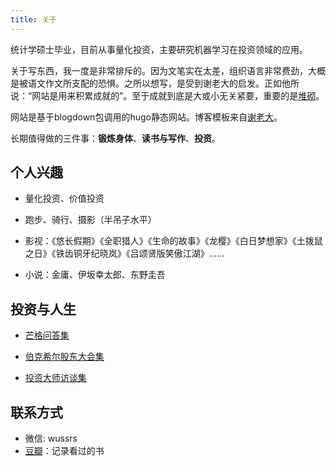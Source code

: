 ```yaml
---
title: 关于
---
```


统计学硕士毕业，目前从事量化投资，主要研究机器学习在投资领域的应用。

关于写东西，我一度是非常排斥的。因为文笔实在太差，组织语言非常费劲，大概是被语文作文所支配的恐惧。之所以想写，是受到谢老大的启发。正如他所说：“网站是用来积累成就的”。至于成就到底是大或小无关紧要，重要的是[堆砌](https://yihui.name/cn/2019/07/inner-peace/)。

网站是基于blogdown包调用的hugo静态网站。博客模板来自[谢老大](https://xmin.yihui.name/)。

长期值得做的三件事：**锻炼身体**、**读书与写作**、**投资**。

## 个人兴趣

* 量化投资、价值投资

* 跑步、骑行、摄影（半吊子水平）

* 影视：《悠长假期》《全职猎人》《生命的故事》《龙樱》《白日梦想家》《土拨鼠之日》《铁齿铜牙纪晓岚》《吕颂贤版笑傲江湖》......

* 小说：金庸、伊坂幸太郎、东野圭吾

## 投资与人生

* [芒格问答集](https://github.com/wuxiaoda/Charlie-Munger)

* [伯克希尔股东大会集](https://github.com/wuxiaoda/BRK-Annual-Meeting)

* [投资大师访谈集](https://github.com/wuxiaoda/IMasterView)

## 联系方式

* 微信: wussrs
* [豆瓣](https://www.douban.com/people/121747689/)：记录看过的书
